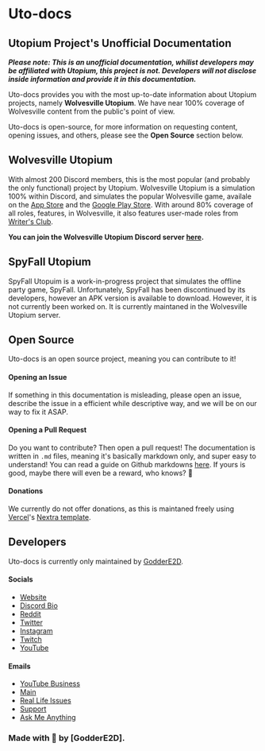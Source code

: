 # Uto-docs
## Utopium Project's Unofficial Documentation

***Please note: This is an unofficial documentation, whilist developers may be affiliated with Utopium, this project is not. Developers will not disclose inside information and provide it in this documentation.***

Uto-docs provides you with the most up-to-date information about Utopium projects, namely **Wolvesville Utopium**. We have near 100% coverage of Wolvesville content from the public's point of view.

Uto-docs is open-source, for more information on requesting content, opening issues, and others, please see the **Open Source** section below.

## Wolvesville Utopium
With almost 200 Discord members, this is the most popular (and probably the only functional) project by Utopium. Wolvesville Utopium is a simulation 100% within Discord, and simulates the popular Wolvesville game, availale on the [App Store](https://apps.apple.com/us/app/wolvesville/id1394503496) and the [Google Play Store](https://play.google.com/store/apps/details?id=com.werewolfapps.online&hl=en_AU&gl=US). With around 80% coverage of all roles, features, in Wolvesville, it also features user-made roles from [Writer's Club](https://discord.gg/vUTCjbY).

**You can join the Wolvesville Utopium Discord server [here](https://discord.gg/vcQG4Eh).**

## SpyFall Utopium
SpyFall Utopuim is a work-in-progress project that simulates the offline party game, SpyFall. Unfortunately, SpyFall has been discontinued by its developers, however an APK version is available to download. However, it is not currently been worked on. It is currently maintaned in the Wolvesville Utopium server.

## Open Source
Uto-docs is an open source project, meaning you can contribute to it!
#### Opening an Issue
If something in this documentation is misleading, please open an issue, describe the issue in a efficient while descriptive way, and we will be on our way to fix it ASAP.
#### Opening a Pull Request
Do you want to contribute? Then open a pull request! The documentation is written in `.md` files, meaning it's basically markdown only, and super easy to understand! You can read a guide on Github markdowns [here](https://guides.github.com/features/mastering-markdown/). If yours is good, maybe there will even be a reward, who knows? 👀
#### Donations
We currently do not offer donations, as this is maintaned freely using [Vercel](https://www.vercel.com/)'s [Nextra template](https://github.com/shuding/nextra).

## Developers
Uto-docs is currently only maintained by [GodderE2D](https://github.com/GodderE2D).
#### Socials
* [Website](https://www.godder.ga/)
* [Discord Bio](https://dsc.bio/godder)
* [Reddit](https://www.reddit.com/user/_-GODDERE2D-_)
* [Twitter](https://www.twitter.com/TheE2D)
* [Instagram](https://www.instagram.com/thee2d)
* [Twitch](https://www.twitch.tv/goddere2d)
* [YouTube](https://www.youtube.com/channel/UC4mQ0olYYYDeOlgSNKTnPcQ)
#### Emails
* [YouTube Business](mailto:e2dbusiness@outlook.com)
* [Main](mailto:main@godder.ga)
* [Real Life Issues](mailto:irl@godder.ga)
* [Support](mailto:support@godder.ga)
* [Ask Me Anything](mailto:ama@godder.ga)

### Made with 💚 by \[GodderE2D].

